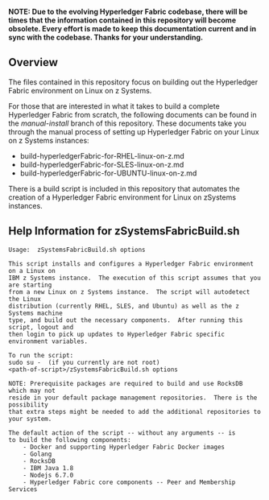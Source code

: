 **NOTE: Due to the evolving Hyperledger Fabric codebase, there will be times that the
information contained in this repository will become obsolete. Every effort is
made to keep this documentation current and in sync with the codebase.
Thanks for your understanding.**


Overview
--------

The files contained in this repository focus on building out the Hyperledger Fabric environment on Linux on z Systems.

For those that are interested in what it takes to build a complete Hyperledger Fabric from scratch, the following documents can be found in the *manual-install* branch of this repository.  These documents take you through the manual process of setting up Hyperledger Fabric on your Linux on z Systems instances:
- build-hyperledgerFabric-for-RHEL-linux-on-z.md
- build-hyperledgerFabric-for-SLES-linux-on-z.md
- build-hyperledgerFabric-for-UBUNTU-linux-on-z.md


There is a build script is included in this repository that automates the creation of a Hyperledger Fabric environment for Linux on zSystems instances.

Help Information for zSystemsFabricBuild.sh
-------------------------------------------

```
Usage:  zSystemsFabricBuild.sh options

This script installs and configures a Hyperledger Fabric environment on a Linux on
IBM z Systems instance.  The execution of this script assumes that you are starting
from a new Linux on z Systems instance.  The script will autodetect the Linux
distribution (currently RHEL, SLES, and Ubuntu) as well as the z Systems machine
type, and build out the necessary components.  After running this script, logout and
then login to pick up updates to Hyperledger Fabric specific environment variables.

To run the script:
sudo su -  (if you currently are not root)
<path-of-script>/zSystemsFabricBuild.sh options

NOTE: Prerequisite packages are required to build and use RocksDB which may not
reside in your default package management repositories.  There is the possibility
that extra steps might be needed to add the additional repositories to your system.

The default action of the script -- without any arguments -- is
to build the following components:
    - Docker and supporting Hyperledger Fabric Docker images
    - Golang
    - RocksDB
    - IBM Java 1.8
    - Nodejs 6.7.0
    - Hyperledger Fabric core components -- Peer and Membership Services

